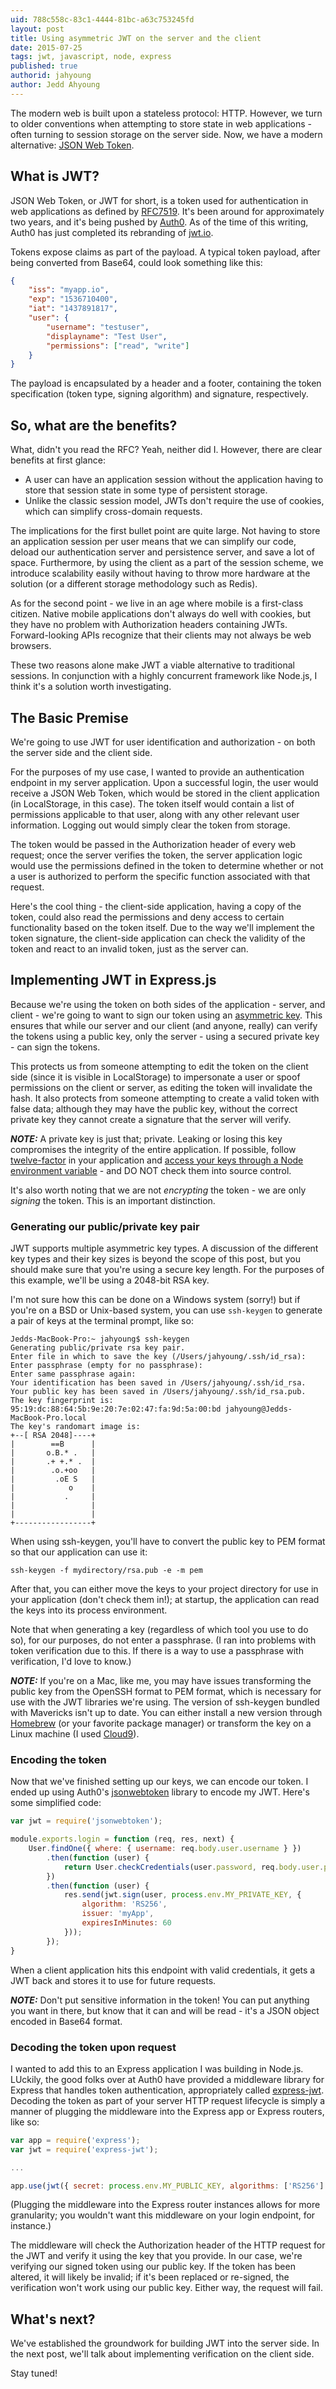 ```yaml
---
uid: 788c558c-83c1-4444-81bc-a63c753245fd
layout: post
title: Using asymmetric JWT on the server and the client
date: 2015-07-25
tags: jwt, javascript, node, express
published: true
authorid: jahyoung
author: Jedd Ahyoung
---
```


The modern web is built upon a stateless protocol: HTTP. However, we turn to older conventions when attempting to store state in web applications - often turning to session storage on the server side. Now, we have a modern alternative: [JSON Web Token](https://en.wikipedia.org/wiki/JSON_Web_Token).

## What is JWT?

JSON Web Token, or JWT for short, is a token used for authentication in web applications as defined by [RFC7519](https://tools.ietf.org/html/rfc7519). It's been around for approximately two years, and it's being pushed by [Auth0](https://auth0.com/). As of the time of this writing, Auth0 has just completed its rebranding of [jwt.io](http://jwt.io/).

Tokens expose claims as part of the payload. A typical token payload, after being converted from Base64, could look something like this:

```json
{
	"iss": "myapp.io",
	"exp": "1536710400",
	"iat": "1437891817",
	"user": {
		"username": "testuser",
		"displayname": "Test User",
		"permissions": ["read", "write"]
	}
}
```

The payload is encapsulated by a header and a footer, containing the token specification (token type, signing algorithm) and signature, respectively.

## So, what are the benefits?

What, didn't you read the RFC? Yeah, neither did I. However, there are clear benefits at first glance:

 - A user can have an application session without the application having to store that session state in some type of persistent storage.
 - Unlike the classic session model, JWTs don't require the use of cookies, which can simplify cross-domain requests.

The implications for the first bullet point are quite large. Not having to store an application session per user means that we can simplify our code, deload our authentication server and persistence server, and save a lot of space. Furthermore, by using the client as a part of the session scheme, we introduce scalability easily without having to throw more hardware at the solution (or a different storage methodology such as Redis).

As for the second point - we live in an age where mobile is a first-class citizen. Native mobile applications don't always do well with cookies, but they have no problem with Authorization headers containing JWTs. Forward-looking APIs recognize that their clients may not always be web browsers.

These two reasons alone make JWT a viable alternative to traditional sessions. In conjunction with a highly concurrent framework like Node.js, I think it's a solution worth investigating.

## The Basic Premise

We're going to use JWT for user identification and authorization - on both the server side and the client side.

For the purposes of my use case, I wanted to provide an authentication endpoint in my server application. Upon a successful login, the user would receive a JSON Web Token, which would be stored in the client application (in LocalStorage, in this case). The token itself would contain a list of permissions applicable to that user, along with any other relevant user information. Logging out would simply clear the token from storage.

The token would be passed in the Authorization header of every web request; once the server verifies the token, the server application logic would use the permissions defined in the token to determine whether or not a user is authorized to perform the specific function associated with that request.

Here's the cool thing - the client-side application, having a copy of the token, could also read the permissions and deny access to certain functionality based on the token itself. Due to the way we'll implement the token signature, the client-side application can check the validity of the token and react to an invalid token, just as the server can.

## Implementing JWT in Express.js

Because we're using the token on both sides of the application - server, and client - we're going to want to sign our token using an [asymmetric key](https://en.wikipedia.org/wiki/Public-key_cryptography). This ensures that while our server and our client (and anyone, really) can verify the tokens using a public key, only the server - using a secured private key - can sign the tokens.

This protects us from someone attempting to edit the token on the client side (since it is visible in LocalStorage) to impersonate a user or spoof permissions on the client or server, as editing the token will invalidate the hash. It also protects from someone attempting to create a valid token with false data; although they may have the public key, without the correct private key they cannot create a signature that the server will verify.

***NOTE:*** A private key is just that; private. Leaking or losing this key compromises the integrity of the entire application. If possible, follow [twelve-factor](http://12factor.net) in your application and [access your keys through a Node environment variable](http://12factor.net/config) - and DO NOT check them into source control.

It's also worth noting that we are not *encrypting* the token - we are only *signing* the token. This is an important distinction.

### Generating our public/private key pair

JWT supports multiple asymmetric key types. A discussion of the different key types and their key sizes is beyond the scope of this post, but you should make sure that you're using a secure key length. For the purposes of this example, we'll be using a 2048-bit RSA key.

I'm not sure how this can be done on a Windows system (sorry!) but if you're on a BSD or Unix-based system, you can use `ssh-keygen` to generate a pair of keys at the terminal prompt, like so:

```
Jedds-MacBook-Pro:~ jahyoung$ ssh-keygen
Generating public/private rsa key pair.
Enter file in which to save the key (/Users/jahyoung/.ssh/id_rsa):
Enter passphrase (empty for no passphrase):
Enter same passphrase again:
Your identification has been saved in /Users/jahyoung/.ssh/id_rsa.
Your public key has been saved in /Users/jahyoung/.ssh/id_rsa.pub.
The key fingerprint is:
95:19:dc:88:64:5b:9e:20:7e:02:47:fa:9d:5a:00:bd jahyoung@Jedds-MacBook-Pro.local
The key's randomart image is:
+--[ RSA 2048]----+
|        ==B      |
|       o.B.* .   |
|       .+ +.* .  |
|        .o.+oo   |
|         .oE S   |
|            o    |
|           .     |
|                 |
|                 |
+-----------------+
```

When using ssh-keygen, you'll have to convert the public key to PEM format so that our application can use it:

```
ssh-keygen -f mydirectory/rsa.pub -e -m pem
```

After that, you can either move the keys to your project directory for use in your application (don't check them in!); at startup, the application can read the keys into its process environment.

Note that when generating a key (regardless of which tool you use to do so), for our purposes, do not enter a passphrase. (I ran into problems with token verification due to this. If there is a way to use a passphrase with verification, I'd love to know.)

***NOTE:*** If you're on a Mac, like me, you may have issues transforming the public key from the OpenSSH format to PEM format, which is necessary for use with the JWT libraries we're using. The version of ssh-keygen bundled with Mavericks isn't up to date. You can either install a new version through [Homebrew](http://brew.sh/) (or your favorite package manager) or transform the key on a Linux machine (I used [Cloud9](c9.io)).

### Encoding the token

Now that we've finished setting up our keys, we can encode our token. I ended up using Auth0's [jsonwebtoken](https://github.com/auth0/node-jsonwebtoken) library to encode my JWT. Here's some simplified code:

```javascript
var jwt = require('jsonwebtoken');

module.exports.login = function (req, res, next) {
    User.findOne({ where: { username: req.body.user.username } })
        .then(function (user) {
            return User.checkCredentials(user.password, req.body.user.password);
        })  
        .then(function (user) {
            res.send(jwt.sign(user, process.env.MY_PRIVATE_KEY, {
                algorithm: 'RS256',
                issuer: 'myApp',
                expiresInMinutes: 60
            }));
        });
}
```

When a client application hits this endpoint with valid credentials, it gets a JWT back and stores it to use for future requests.

***NOTE:*** Don't put sensitive information in the token! You can put anything you want in there, but know that it can and will be read - it's a JSON object encoded in Base64 format.

### Decoding the token upon request

I wanted to add this to an Express application I was building in Node.js. LUckily, the good folks over at Auth0 have provided a middleware library for Express that handles token authentication, appropriately called [express-jwt](https://github.com/auth0/express-jwt). Decoding the token as part of your server HTTP request lifecycle is simply a manner of plugging the middleware into the Express app or Express routers, like so:

```javascript
var app = require('express');
var jwt = require('express-jwt');

...

app.use(jwt({ secret: process.env.MY_PUBLIC_KEY, algorithms: ['RS256'] }));
```

(Plugging the middleware into the Express router instances allows for more granularity; you wouldn't want this middleware on your login endpoint, for instance.)

The middleware will check the Authorization header of the HTTP request for the JWT and verify it using the key that you provide. In our case, we're verifying our signed token using our public key. If the token has been altered, it will likely be invalid; if it's been replaced or re-signed, the verification won't work using our public key. Either way, the request will fail.

## What's next?

We've established the groundwork for building JWT into the server side. In the next post, we'll talk about implementing verification on the client side.

Stay tuned!